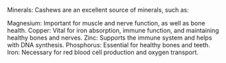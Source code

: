 Minerals: Cashews are an excellent source of minerals, such as:

Magnesium: Important for muscle and nerve function, as well as bone health.
Copper: Vital for iron absorption, immune function, and maintaining healthy bones and nerves.
Zinc: Supports the immune system and helps with DNA synthesis.
Phosphorus: Essential for healthy bones and teeth.
Iron: Necessary for red blood cell production and oxygen transport.
